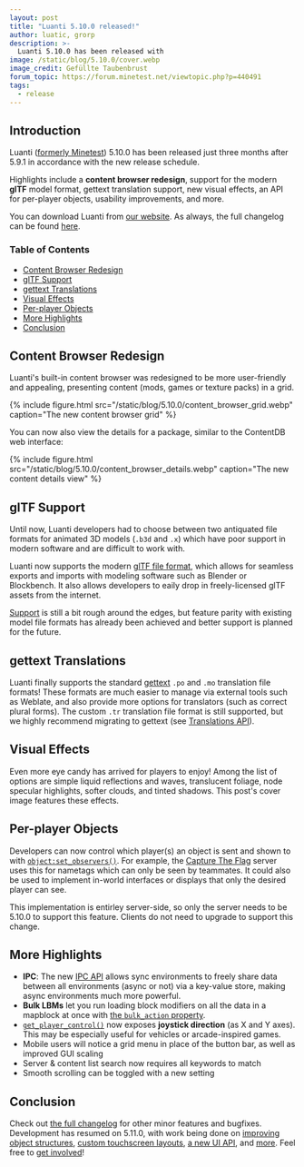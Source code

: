 ```yaml
---
layout: post
title: "Luanti 5.10.0 released!"
author: luatic, grorp
description: >-
  Luanti 5.10.0 has been released with 
image: /static/blog/5.10.0/cover.webp
image_credit: Gefüllte Taubenbrust
forum_topic: https://forum.minetest.net/viewtopic.php?p=440491
tags:
  - release
---
```


<h2 class="sr-only">Introduction</h2>

Luanti ([formerly Minetest](https://blog.minetest.net/2024/10/13/Introducing-Our-New-Name/))
5.10.0 has been released just three months after 5.9.1 in accordance with the new release schedule.

Highlights include a **content browser redesign**,
support for the modern **glTF** model format, gettext translation support, new visual effects,
an API for per-player objects, usability improvements, and more.

<!-- more -->

You can download Luanti from
[our website](https://www.minetest.net/downloads/).
As always, the full changelog can be found
[here](https://dev.minetest.net/Changelog#5.9.1_.E2.86.92_5.10.0).

### Table of Contents

- [Content Browser Redesign](#content-browser-redesign)
- [glTF Support](#gltf-support)
- [gettext Translations](#gettext-translations)
- [Visual Effects](#visual-effects)
- [Per-player Objects](#per-player-objects)
- [More Highlights](#more-highlights)
- [Conclusion](#conclusion)

## Content Browser Redesign

Luanti's built-in content browser was redesigned to be more user-friendly and appealing,
presenting content (mods, games or texture packs) in a grid.

{% include figure.html src="/static/blog/5.10.0/content_browser_grid.webp" caption="The new content browser grid" %}

You can now also view the details for a package, similar to the ContentDB web interface:

{% include figure.html src="/static/blog/5.10.0/content_browser_details.webp" caption="The new content details view" %}

## glTF Support

Until now, Luanti developers had to choose between two antiquated file formats
for animated 3D models (`.b3d` and `.x`) which have poor support in modern software and are difficult to work with.

Luanti now supports the modern [glTF file format](https://www.khronos.org/glTF/),
which allows for seamless exports and imports with modeling software such as Blender or Blockbench.
It also allows developers to eaily drop in freely-licensed glTF assets from the internet.

[Support](https://github.com/minetest/minetest/blob/5.10.0/doc/lua_api.md#gltf) is still a bit rough around the edges,
but feature parity with existing model file formats has already been achieved and better support is planned for the future.

## gettext Translations

Luanti finally supports the standard [gettext](https://www.gnu.org/software/gettext/) `.po` and `.mo` translation file formats!
These formats are much easier to manage via external tools such as Weblate, and also provide more options for translators (such as correct plural forms).
The custom `.tr` translation file format is still supported, but we highly recommend migrating to gettext (see [Translations API](https://github.com/minetest/minetest/blob/5.10.0/doc/lua_api.md#translations)).

## Visual Effects

Even more eye candy has arrived for players to enjoy! Among the list of options are
simple liquid reflections and waves, translucent foliage, node specular highlights, softer clouds, and tinted shadows.
This post's cover image features these effects.

## Per-player Objects

Developers can now control which player(s) an object is sent and shown to with [`object:set_observers()`](https://github.com/minetest/minetest/blob/5.10.0/doc/lua_api.md#methods-10).
For example, the [Capture The Flag](https://content.luanti.org/packages/rubenwardy/capturetheflag/)
server uses this for nametags which can only be seen by teammates.
It could also be used to implement in-world interfaces or displays that only the desired player can see.

This implementation is entirley server-side, so only the server needs to be 5.10.0 to support this feature. Clients
do not need to upgrade to support this change.

## More Highlights

* **IPC**: The new [IPC API](https://github.com/minetest/minetest/blob/5.10.0/doc/lua_api.md#ipc) allows sync environments to freely share data between all environments (async or not) via a key-value store, making async environments much more powerful.
* **Bulk LBMs** let you run loading block modifiers on all the data in a mapblock at once with [the `bulk_action` property](https://github.com/minetest/minetest/blob/5.10.0/doc/lua_api.md#lbm-loadingblockmodifier-definition).
* [`get_player_control()`](https://github.com/minetest/minetest/blob/5.10.0/doc/lua_api.md#player-only-no-op-for-other-objects) now exposes **joystick direction** (as X and Y axes).
  This may be especially useful for vehicles or arcade-inspired games.
* Mobile users will notice a grid menu in place of the button bar, as well as improved GUI scaling
* Server & content list search now requires all keywords to match
* Smooth scrolling can be toggled with a new setting

## Conclusion

Check out [the full changelog](https://dev.minetest.net/Changelog#5.9.1_.E2.86.92_5.10.0) for other minor features and bugfixes.
Development has resumed on 5.11.0, with work being done on [improving object structures](https://github.com/minetest/minetest/issues/14613), [custom touchscreen layouts](https://github.com/minetest/minetest/pull/14933), [a new UI API](https://github.com/minetest/minetest/pull/14263), and [more](https://github.com/minetest/minetest/milestone/25).
Feel free to [get involved](https://www.luanti.org/get-involved/)!
